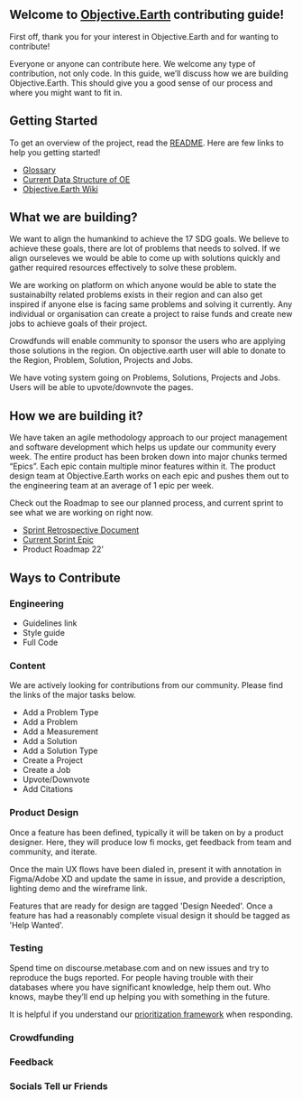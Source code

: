 ## Welcome to [Objective.Earth](https://objective.earth) contributing guide!

First off, thank you for your interest in Objective.Earth and for wanting to contribute!

Everyone or anyone can contribute here. We welcome any type of contribution, not only code. In this guide, we’ll discuss how we are building Objective.Earth. This should give you a good sense of our process and where you might want to fit in.

## Getting Started



To get an overview of the project, read the [README](https://github.com/Objective-Earth/product-design). Here are few links to help you getting started!

- [Glossary](https://www.notion.so/smartercodes/Glossary-8116fb4bdb1742778c23f69d00852f07)
- [Current Data Structure of OE](https://airtable.com/apphNArQWrEAyg4LY/tbl9VKqryhxIOSroF/viwwJjIwluYer28sp?blocks=hide)
- [Objective.Earth Wiki](https://objective.earth)

## What we are building?

We want to align the humankind to achieve the 17 SDG goals. We believe to achieve these goals, there are lot of problems that needs to solved. If we align ourseleves we would be able to come up with solutions quickly and gather required resources effectively to solve these problem.

We are working on platform on which anyone would be able to state the sustainabilty related problems exists in their region and can also get inspired if anyone else is facing same problems and solving it currently. Any individual or organisation can create a project to raise funds and create new jobs to achieve goals of their project.

Crowdfunds will enable community to sponsor the users who are applying those solutions in the region. On objective.earth user will able to donate to the Region, Problem, Solution, Projects and Jobs.

We have voting system going on Problems, Solutions, Projects and Jobs. Users will be able to upvote/downvote the pages.

## How we are building it?

We have taken an agile methodology approach to our project management and software development which helps us update our community every week. The entire product has been broken down into major chunks termed “Epics”. Each epic contain multiple minor features within it. The product design team at Objective.Earth works on each epic and pushes them out to the engineering team at an average of 1 epic per week.

Check out the Roadmap to see our planned process, and current sprint to see what we are working on right now.

- [Sprint Retrospective Document](https://docs.google.com/document/d/1Oqm5QB0sAFYSp4x0gtbBGqBJlIybHEEB/edit?rtpof=true&sd=true)
- [Current Sprint Epic](https://github.com/Objective-Earth/product-design/issues/30)
- Product Roadmap 22'

## Ways to Contribute

### Engineering

- Guidelines link
- Style guide
- Full Code

### Content

We are actively looking for contributions from our community. Please find the links of the major tasks below.

- Add a Problem Type
- Add a Problem
- Add a Measurement
- Add a Solution
- Add a Solution Type
- Create a Project
- Create a Job
- Upvote/Downvote
- Add Citations

### Product Design

Once a feature has been defined, typically it will be taken on by a product designer. Here, they will produce low fi mocks, get feedback from team and community, and iterate.

Once the main UX flows have been dialed in, present it with annotation in Figma/Adobe XD and update the same in issue, and provide a description, lighting demo and the wireframe link.

Features that are ready for design are tagged 'Design Needed'. Once a feature has had a reasonably complete visual design it should be tagged as 'Help Wanted'.

### Testing

Spend time on discourse.metabase.com and on new issues and try to reproduce the bugs reported. For people having trouble with their databases where you have significant knowledge, help them out. Who knows, maybe they’ll end up helping you with something in the future.

It is helpful if you understand our [prioritization framework](https://github.com/metabase/metabase/wiki/Bug-Prioritization) when responding.

### Crowdfunding

### Feedback

### Socials Tell ur Friends
